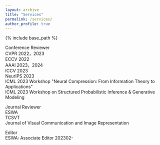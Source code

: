 ```yaml
---
layout: archive
title: "Services"
permalink: /services/
author_profile: true
---
```


{% include base_path %}

Conference Reviewer  
CVPR 2022，2023  
ECCV 2022  
AAAI 2023，2024    
ICCV 2023  
NeurIPS 2023  
ICML 2023 Workshop "Neural Compression: From Information Theory to Applications"  
ICML 2023 Workshop on Structured Probabilistic Inference & Generative Modeling   

Journal Reviewer  
ESWA  
TCSVT  
Journal of Visual Communication and Image Representation  


Editor  
ESWA: Associate Editor 202302-
